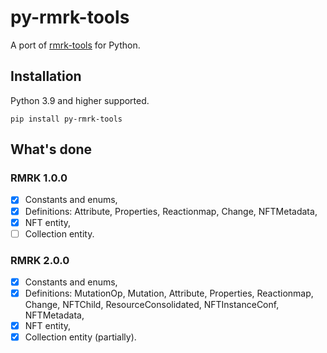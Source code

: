 py-rmrk-tools
=============

A port of [rmrk-tools](https://github.com/rmrk-team/rmrk-tools) for Python.

Installation
------------

Python 3.9 and higher supported.

```console
pip install py-rmrk-tools
```

What's done
-----------

### RMRK 1.0.0

- [x] Constants and enums,
- [x] Definitions: Attribute, Properties, Reactionmap, Change, NFTMetadata,
- [x] NFT entity,
- [ ] Collection entity.

### RMRK 2.0.0

- [x] Constants and enums,
- [x] Definitions: MutationOp, Mutation, Attribute, Properties, Reactionmap, Change, NFTChild, ResourceConsolidated, NFTInstanceConf, NFTMetadata,
- [x] NFT entity,
- [x] Collection entity (partially).
